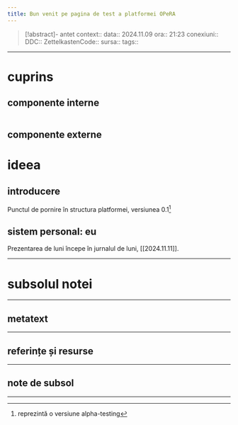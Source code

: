 ```yaml
---
title: Bun venit pe pagina de test a platformei OPeRA
---
```


> [!abstract]- antet
> context:: 
> data:: 2024.11.09
> ora:: 21:23
> conexiuni:: 
> DDC:: 
> ZettelkastenCode:: 
> sursa:: 
> tags:: 

---
# cuprins
## componente interne
```table-of-contents
```

## componente externe


# ideea
## introducere
Punctul de pornire în structura platformei, versiunea 0.1[^1]
## sistem personal: eu
Prezentarea de luni începe în jurnalul de luni, [[2024.11.11]].


---
# subsolul notei
---
## metatext


---
## referințe și resurse


---

## note de subsol
---

[^1]: reprezintă o versiune alpha-testing
